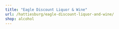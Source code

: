 ```yaml
---
title: "Eagle Discount Liquor & Wine"
url: /hattiesburg/eagle-discount-liquor-and-wine/
shop: alcohol
---
```

